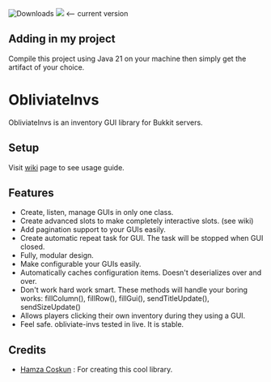 ![Downloads](https://jitpack.io/v/hamza-cskn/obliviate-invs/month.svg) [![](https://jitpack.io/v/hamza-cskn/obliviate-invs.svg)](https://jitpack.io/#hamza-cskn/obliviate-invs) <-- current version

## Adding in my project

Compile this project using Java 21 on your machine then simply get the artifact of your choice.

# ObliviateInvs

ObliviateInvs is an inventory GUI library for Bukkit servers.

## Setup

Visit [wiki](https://github.com/Obliviated/obliviate-invs/wiki/) page to see usage guide.

## Features

- Create, listen, manage GUIs in only one class.
- Create advanced slots to make completely interactive slots. (see wiki)
- Add pagination support to your GUIs easily.
- Create automatic repeat task for GUI. The task will be stopped when GUI closed.
- Fully, modular design.
- Make configurable your GUIs easily.
- Automatically caches configuration items. Doesn't deserializes over and over.
- Don't work hard work smart. These methods will handle your boring works: fillColumn(), fillRow(), fillGui(), sendTitleUpdate(), sendSizeUpdate()
- Allows players clicking their own inventory during they using a GUI.
- Feel safe. obliviate-invs tested in live. It is stable.

## Credits
- [Hamza Coşkun](https://github.com/hamza-cskn) : For creating this cool library.